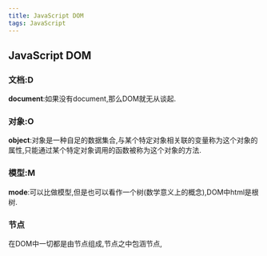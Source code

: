 ```yaml
---
title: JavaScript DOM
tags: JavaScript
---
```


## JavaScript DOM

### 文档:D
__document__:如果没有document,那么DOM就无从谈起.

### 对象:O
__object__:对象是一种自足的数据集合,与某个特定对象相关联的变量称为这个对象的属性,只能通过某个特定对象调用的函数被称为这个对象的方法.

### 模型:M
__mode__:可以比做模型,但是也可以看作一个树(数学意义上的概念),DOM中html是根树.

### 节点
在DOM中一切都是由节点组成,节点之中包涵节点,